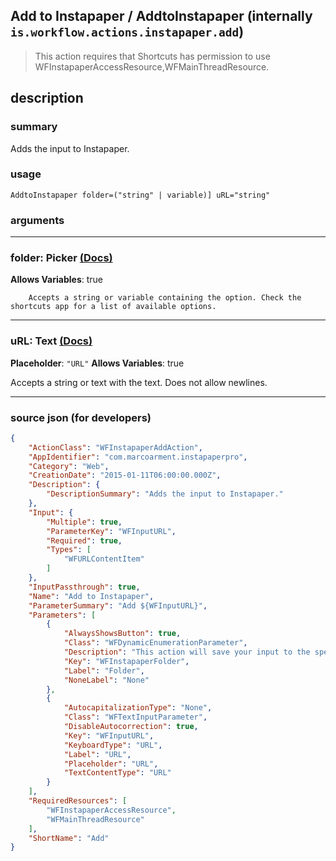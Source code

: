 
## Add to Instapaper / AddtoInstapaper (internally `is.workflow.actions.instapaper.add`)

> This action requires that Shortcuts has permission to use WFInstapaperAccessResource,WFMainThreadResource.


## description

### summary

Adds the input to Instapaper.


### usage
```
AddtoInstapaper folder=("string" | variable)] uRL="string"
```

### arguments

---

### folder: Picker [(Docs)](https://pfgithub.github.io/shortcutslang/gettingstarted#other-fields)
**Allows Variables**: true



		Accepts a string or variable containing the option. Check the shortcuts app for a list of available options. 

---

### uRL: Text [(Docs)](https://pfgithub.github.io/shortcutslang/gettingstarted#text-field)
**Placeholder**: `"URL"`
**Allows Variables**: true



Accepts a string 
or text
with the text. Does not allow newlines.

---

### source json (for developers)

```json
{
	"ActionClass": "WFInstapaperAddAction",
	"AppIdentifier": "com.marcoarment.instapaperpro",
	"Category": "Web",
	"CreationDate": "2015-01-11T06:00:00.000Z",
	"Description": {
		"DescriptionSummary": "Adds the input to Instapaper."
	},
	"Input": {
		"Multiple": true,
		"ParameterKey": "WFInputURL",
		"Required": true,
		"Types": [
			"WFURLContentItem"
		]
	},
	"InputPassthrough": true,
	"Name": "Add to Instapaper",
	"ParameterSummary": "Add ${WFInputURL}",
	"Parameters": [
		{
			"AlwaysShowsButton": true,
			"Class": "WFDynamicEnumerationParameter",
			"Description": "This action will save your input to the specified folder. Leaving this empty will save the input to Instapaper's Home folder.",
			"Key": "WFInstapaperFolder",
			"Label": "Folder",
			"NoneLabel": "None"
		},
		{
			"AutocapitalizationType": "None",
			"Class": "WFTextInputParameter",
			"DisableAutocorrection": true,
			"Key": "WFInputURL",
			"KeyboardType": "URL",
			"Label": "URL",
			"Placeholder": "URL",
			"TextContentType": "URL"
		}
	],
	"RequiredResources": [
		"WFInstapaperAccessResource",
		"WFMainThreadResource"
	],
	"ShortName": "Add"
}
```
